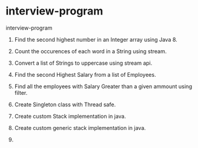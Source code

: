 # interview-program
interview-program

1. Find the second highest number in an Integer array using Java 8. 

2. Count the occurences of each word in a String using stream.

3. Convert a list of Strings to uppercase using stream api.

4. Find the second Highest Salary from a list of Employees.

5. Find all the employees with Salary Greater than a given ammount using filter.

6. Create Singleton class with Thread safe.

7. Create custom Stack implementation in java.

8. Create custom generic stack implementation in java.

9. 